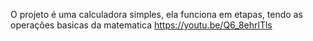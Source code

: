 O projeto é uma calculadora simples, ela funciona em etapas, tendo as operações basicas da matematica
https://youtu.be/Q6_8ehrlTls

